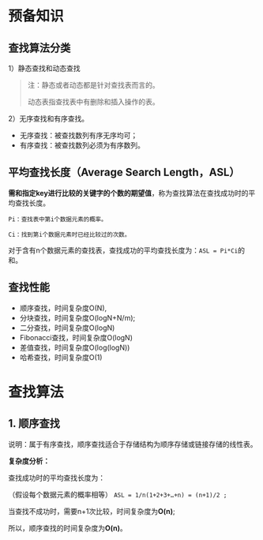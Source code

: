 # 预备知识

## 查找算法分类

1）静态查找和动态查找

> 注：静态或者动态都是针对查找表而言的。
>
> 动态表指查找表中有删除和插入操作的表。

2）无序查找和有序查找。

- 无序查找：被查找数列有序无序均可；
- 有序查找：被查找数列必须为有序数列。

## 平均查找长度（Average Search Length，ASL）

**需和指定key进行比较的关键字的个数的期望值**，称为查找算法在查找成功时的平均查找长度。

`Pi：查找表中第i个数据元素的概率。`

`Ci：找到第i个数据元素时已经比较过的次数。`

对于含有n个数据元素的查找表，查找成功的平均查找长度为：`ASL = Pi*Ci`的和。

## 查找性能

- 顺序查找，时间复杂度O(N),
- 分块查找，时间复杂度O(logN+N/m);
- 二分查找，时间复杂度O(logN)
- Fibonacci查找，时间复杂度O(logN)
- 差值查找，时间复杂度O(log(logN))
- 哈希查找，时间复杂度O(1)

# 查找算法

## 1. 顺序查找

说明：属于有序查找，顺序查找适合于存储结构为顺序存储或链接存储的线性表。

**复杂度分析：**

查找成功时的平均查找长度为：

（假设每个数据元素的概率相等） `ASL = 1/n(1+2+3+…+n) = (n+1)/2 ;`

当查找不成功时，需要n+1次比较，时间复杂度为**O(n)**;

所以，顺序查找的时间复杂度为**O(n)**。

```js

```


















